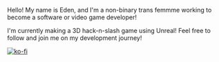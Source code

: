 Hello! My name is Eden, and I'm a non-binary trans femmme working to become a software or video game developer!

I'm currently making a 3D hack-n-slash game using Unreal! Feel free to follow and join me on my development journey!

[![ko-fi](https://ko-fi.com/img/githubbutton_sm.svg)](https://ko-fi.com/A0A0WT6OF)
